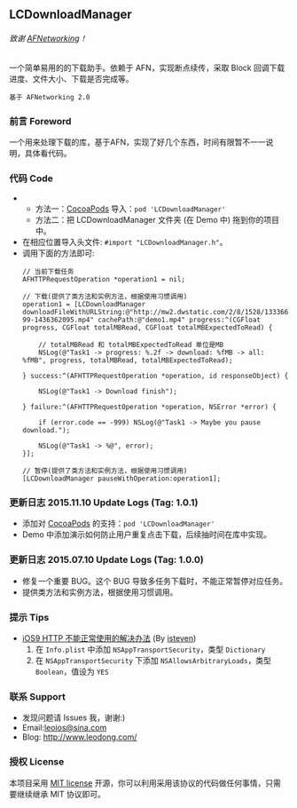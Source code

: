 ## LCDownloadManager

###### 致谢 [AFNetworking](https://github.com/AFNetworking/AFNetworking)！

一个简单易用的的下载助手。依赖于 AFN，实现断点续传，采取 Block 回调下载进度、文件大小、下载是否完成等。


    基于 AFNetworking 2.0



### 前言 Foreword
一个用来处理下载的库，基于AFN，实现了好几个东西，时间有限暂不一一说明，具体看代码。


### 代码 Code
* 
  - 方法一：[CocoaPods](https://cocoapods.org/) 导入：`pod 'LCDownloadManager'`
  - 方法二：把 LCDownloadManager 文件夹 (在 Demo 中) 拖到你的项目中。
* 在相应位置导入头文件: `#import "LCDownloadManager.h"`。
* 调用下面的方法即可:
    ```objc
    // 当前下载任务
    AFHTTPRequestOperation *operation1 = nil;
    
    // 下载(提供了类方法和实例方法，根据使用习惯调用)
    operation1 = [LCDownloadManager downloadFileWithURLString:@"http://mw2.dwstatic.com/2/8/1528/133366-99-1436362095.mp4" cachePath:@"demo1.mp4" progress:^(CGFloat progress, CGFloat totalMBRead, CGFloat totalMBExpectedToRead) {
        
        // totalMBRead 和 totalMBExpectedToRead 单位是MB
        NSLog(@"Task1 -> progress: %.2f -> download: %fMB -> all: %fMB", progress, totalMBRead, totalMBExpectedToRead);
        
    } success:^(AFHTTPRequestOperation *operation, id responseObject) {
        
        NSLog(@"Task1 -> Download finish");
        
    } failure:^(AFHTTPRequestOperation *operation, NSError *error) {
        
        if (error.code == -999) NSLog(@"Task1 -> Maybe you pause download.");
        
        NSLog(@"Task1 -> %@", error);
    }];
    
    // 暂停(提供了类方法和实例方法，根据使用习惯调用)
    [LCDownloadManager pauseWithOperation:operation1];
    ```


### 更新日志 2015.11.10 Update Logs (Tag: 1.0.1)
* 添加对 [CocoaPods](https://cocoapods.org/) 的支持：`pod 'LCDownloadManager'`
* Demo 中添加演示如何防止用户重复点击下载，后续抽时间在库中实现。


### 更新日志 2015.07.10 Update Logs (Tag: 1.0.0)
* 修复一个重要 BUG。这个 BUG 导致多任务下载时，不能正常暂停对应任务。
* 提供类方法和实例方法，根据使用习惯调用。


### 提示 Tips
* [iOS9 HTTP 不能正常使用的解决办法](http://segmentfault.com/a/1190000002933776) (By [isteven](http://segmentfault.com/u/isteven))
  1. 在 `Info.plist` 中添加 `NSAppTransportSecurity`，类型 `Dictionary`
  2. 在 `NSAppTransportSecurity` 下添加 `NSAllowsArbitraryLoads`，类型 `Boolean`，值设为 `YES`

### 联系 Support
* 发现问题请 Issues 我，谢谢:)
* Email:leoios@sina.com
* Blog: http://www.leodong.com/


### 授权 License
本项目采用 [MIT license](http://opensource.org/licenses/MIT) 开源，你可以利用采用该协议的代码做任何事情，只需要继续继承 MIT 协议即可。
